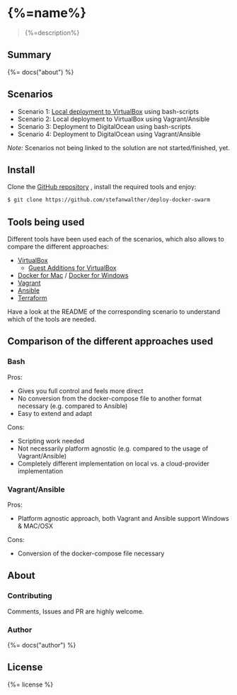 # {%=name%}

> {%=description%}

## Summary
{%= docs("about") %}

## Scenarios

- Scenario 1: [Local deployment to VirtualBox](./local-bash) using bash-scripts
- Scenario 2: Local deployment to VirtualBox using Vagrant/Ansible 
- Scenario 3: Deployment to DigitalOcean using bash-scripts
- Scenario 4: Deployment to DigitalOcean using Vagrant/Ansible

_Note:_ Scenarios not being linked to the solution are not started/finished, yet.

## Install

Clone the [GitHub repository](https://github.com/stefanwalther/deploy-docker-swarm) , install the required tools and enjoy:

```sh
$ git clone https://github.com/stefanwalther/deploy-docker-swarm
```

## Tools being used

Different tools have been used each of the scenarios, which also allows to compare the different approaches:
 
- [VirtualBox](https://www.virtualbox.org/)
  - [Guest Additions for VirtualBox](https://docs.oracle.com/cd/E36500_01/E36502/html/qs-guest-additions.html)
- [Docker for Mac](https://docs.docker.com/docker-for-mac/) / [Docker for Windows](https://docs.docker.com/docker-for-windows/)
- [Vagrant](https://www.vagrantup.com/)
- [Ansible](https://www.ansible.com/)
- [Terraform](https://www.terraform.io/)

Have a look at the README of the corresponding scenario to understand which of the tools are needed.

## Comparison of the different approaches used

### Bash

Pros:

- Gives you full control and feels more direct
- No conversion from the docker-compose file to another format necessary (e.g. compared to Ansible)
- Easy to extend and adapt

Cons:

- Scripting work needed
- Not necessarily platform agnostic (e.g. compared to the usage of Vagrant/Ansible)
- Completely different implementation on local vs. a cloud-provider implementation

### Vagrant/Ansible

Pros:

- Platform agnostic approach, both Vagrant and Ansible support Windows & MAC/OSX

Cons:

- Conversion of the docker-compose file necessary


## About

### Contributing
Comments, Issues and PR are highly welcome.

### Author
{%= docs("author") %}

## License
{%= license %}
